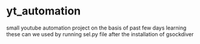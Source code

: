 # yt_automation
small youtube automation project on the basis of past few days learning
these can we used by running sel.py file after the installation of gsockdiver 

